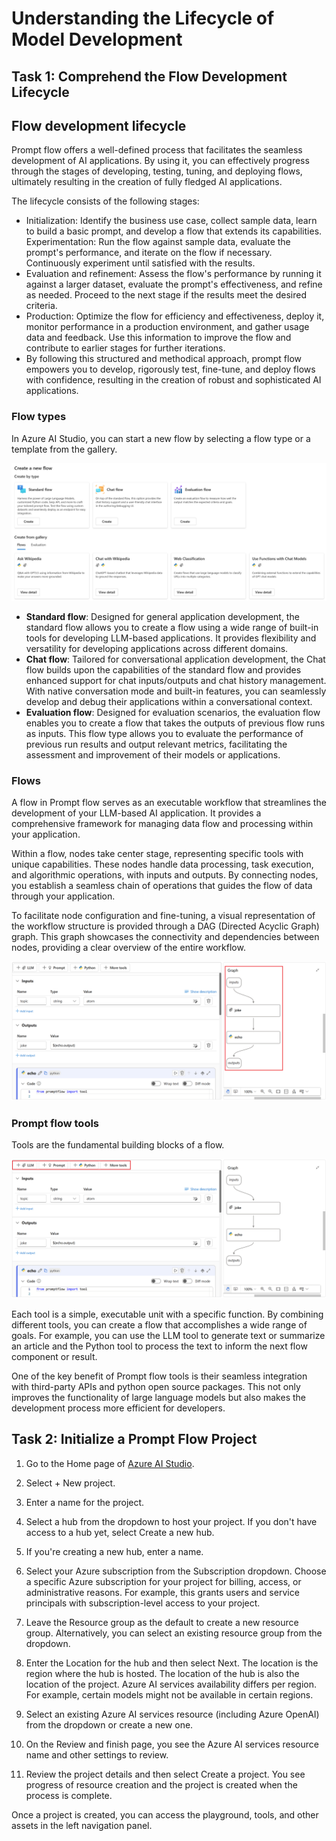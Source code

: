 # Understanding the Lifecycle of Model Development 

## Task 1: Comprehend the Flow Development Lifecycle

## Flow development lifecycle

Prompt flow offers a well-defined process that facilitates the seamless development of AI applications. By using it, you can effectively progress through the stages of developing, testing, tuning, and deploying flows, ultimately resulting in the creation of fully fledged AI applications.

The lifecycle consists of the following stages:

- Initialization: Identify the business use case, collect sample data, learn to build a basic prompt, and develop a flow that extends its capabilities.
Experimentation: Run the flow against sample data, evaluate the prompt's performance, and iterate on the flow if necessary. Continuously experiment until satisfied with the results.
- Evaluation and refinement: Assess the flow's performance by running it against a larger dataset, evaluate the prompt's effectiveness, and refine as needed. Proceed to the next stage if the results meet the desired criteria.
- Production: Optimize the flow for efficiency and effectiveness, deploy it, monitor performance in a production environment, and gather usage data and feedback. Use this information to improve the flow and contribute to earlier stages for further iterations.
- By following this structured and methodical approach, prompt flow empowers you to develop, rigorously test, fine-tune, and deploy flows with confidence, resulting in the creation of robust and sophisticated AI applications.

### Flow types

In Azure AI Studio, you can start a new flow by selecting a flow type or a template from the gallery.

![](./media/image-01.png)

- **Standard flow**: Designed for general application development, the standard flow allows you to create a flow using a wide range of built-in tools for developing LLM-based applications. It provides flexibility and versatility for developing applications across different domains.
- **Chat flow**: Tailored for conversational application development, the Chat flow builds upon the capabilities of the standard flow and provides enhanced support for chat inputs/outputs and chat history management. With native conversation mode and built-in features, you can seamlessly develop and debug their applications within a conversational context.
- **Evaluation flow**: Designed for evaluation scenarios, the evaluation flow enables you to create a flow that takes the outputs of previous flow runs as inputs. This flow type allows you to evaluate the performance of previous run results and output relevant metrics, facilitating the assessment and improvement of their models or applications.

### Flows
A flow in Prompt flow serves as an executable workflow that streamlines the development of your LLM-based AI application. It provides a comprehensive framework for managing data flow and processing within your application.

Within a flow, nodes take center stage, representing specific tools with unique capabilities. These nodes handle data processing, task execution, and algorithmic operations, with inputs and outputs. By connecting nodes, you establish a seamless chain of operations that guides the flow of data through your application.

To facilitate node configuration and fine-tuning, a visual representation of the workflow structure is provided through a DAG (Directed Acyclic Graph) graph. This graph showcases the connectivity and dependencies between nodes, providing a clear overview of the entire workflow.

![](./media/image-02.png)

### Prompt flow tools
Tools are the fundamental building blocks of a flow.

![](./media/image-03.png)

Each tool is a simple, executable unit with a specific function. By combining different tools, you can create a flow that accomplishes a wide range of goals. For example, you can use the LLM tool to generate text or summarize an article and the Python tool to process the text to inform the next flow component or result.

One of the key benefit of Prompt flow tools is their seamless integration with third-party APIs and python open source packages. This not only improves the functionality of large language models but also makes the development process more efficient for developers.

## Task 2: Initialize a Prompt Flow Project

1. Go to the Home page of [Azure AI Studio](https://ai.azure.com/).

1. Select + New project.

1. Enter a name for the project.

1. Select a hub from the dropdown to host your project. If you don't have access to a hub yet, select Create a new hub.

1. If you're creating a new hub, enter a name.

1. Select your Azure subscription from the Subscription dropdown. Choose a specific Azure subscription for your project for billing, access, or administrative reasons. For example, this grants users and service principals with subscription-level access to your project.

1. Leave the Resource group as the default to create a new resource group. Alternatively, you can select an existing resource group from the dropdown.

1. Enter the Location for the hub and then select Next. The location is the region where the hub is hosted. The location of the hub is also the location of the project. Azure AI services availability differs per region. For example, certain models might not be available in certain regions.

1. Select an existing Azure AI services resource (including Azure OpenAI) from the dropdown or create a new one.

1. On the Review and finish page, you see the Azure AI services resource name and other settings to review.

1. Review the project details and then select Create a project. You see progress of resource creation and the project is created when the process is complete.

Once a project is created, you can access the playground, tools, and other assets in the left navigation panel.

